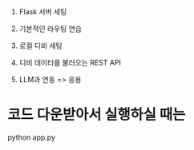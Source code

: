 1. Flask 서버 세팅

2. 기본적인 라우팅 연습

3. 로컬 디비 세팅

4. 디비 데이터를 불러오는 REST API

5. LLM과 연동 => 응용


# 코드 다운받아서 실행하실 때는

python app.py